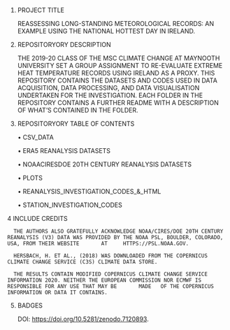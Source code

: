 1.	PROJECT TITLE

      REASSESSING LONG-STANDING METEOROLOGICAL RECORDS: AN EXAMPLE USING THE NATIONAL HOTTEST DAY IN IRELAND. 

2.	REPOSITORYORY DESCRIPTION

      THE 2019-20 CLASS OF THE MSC CLIMATE CHANGE AT MAYNOOTH UNIVERSITY SET A GROUP ASSIGNMENT TO RE-EVALUATE EXTREME HEAT TEMPERATURE RECORDS USING IRELAND AS A PROXY. 
      THIS REPOSITORY CONTAINS THE DATASETS AND CODES USED IN DATA ACQUISITION, DATA PROCESSING, AND DATA VISUALISATION UNDERTAKEN FOR THE INVESTIGATION.
      EACH FOLDER IN THE REPOSITORY CONTAINS A FURTHER README WITH A DESCRIPTION OF WHAT’S CONTAINED IN THE FOLDER. 

3.	REPOSITORYORY TABLE OF CONTENTS

      •	CSV_DATA
      
      •	ERA5 REANALYSIS DATASETS
      
      •	NOAACIRESDOE 20TH CENTURY REANALYSIS DATASETS
      
      •	PLOTS
      
      •	REANALYSIS_INVESTIGATION_CODES_&_HTML
      
      •	STATION_INVESTIGATION_CODES

4	INCLUDE CREDITS

      THE AUTHORS ALSO GRATEFULLY ACKNOWLEDGE NOAA/CIRES/DOE 20TH CENTURY REANALYSIS (V3) DATA WAS PROVIDED BY THE NOAA PSL, BOULDER, COLORADO, USA, FROM THEIR WEBSITE       AT     HTTPS://PSL.NOAA.GOV. 
  
      HERSBACH, H. ET AL., (2018) WAS DOWNLOADED FROM THE COPERNICUS CLIMATE CHANGE SERVICE (C3S) CLIMATE DATA STORE.
  
      THE RESULTS CONTAIN MODIFIED COPERNICUS CLIMATE CHANGE SERVICE INFORMATION 2020. NEITHER THE EUROPEAN COMMISSION NOR ECMWF IS RESPONSIBLE FOR ANY USE THAT MAY BE       MADE   OF THE COPERNICUS INFORMATION OR DATA IT CONTAINS.

5.	BADGES

      DOI: https://doi.org/10.5281/zenodo.7120893. 
